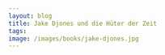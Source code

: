 ```yaml
---
layout: blog
title: Jake Djones und die Hüter der Zeit
tags: 
image: /images/books/jake-djones.jpg
---
```

